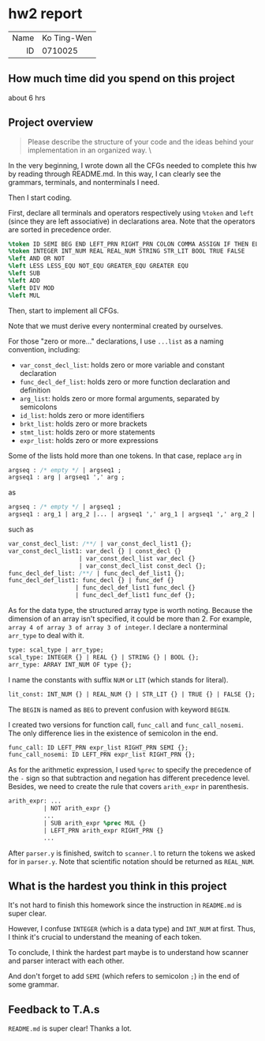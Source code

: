 # hw2 report

|||
|-:|:-|
|Name|Ko Ting-Wen|
|ID|0710025|

## How much time did you spend on this project

about 6 hrs

## Project overview
> Please describe the structure of your code and the ideas behind your implementation in an organized way. \

In the very beginning, I wrote down all the CFGs needed to complete this hw by reading through README.md. In this way, I can clearly see the grammars, terminals, and nonterminals I need.

Then I start coding.

First, declare all terminals and operators respectively using `%token` and `left` (since they are left associative) in declarations area.
Note that the operators are sorted in precedence order.
```yacc
%token ID SEMI BEG END LEFT_PRN RIGHT_PRN COLON COMMA ASSIGN IF THEN ELSE PRINT READ LEFT_BRKT RIGHT_BRKT WHILE DO FOR TO RETURN VAR ARRAY OF DEF 
%token INTEGER INT_NUM REAL REAL_NUM STRING STR_LIT BOOL TRUE FALSE
%left AND OR NOT
%left LESS LESS_EQU NOT_EQU GREATER_EQU GREATER EQU
%left SUB
%left ADD
%left DIV MOD
%left MUL
```
Then, start to implement all CFGs. 

Note that we must derive every nonterminal created by ourselves.

For those "zero or more..." declarations, I use `...list` as a naming convention, including:
* `var_const_decl_list`: holds zero or more variable and constant declaration
* `func_decl_def_list`: holds zero or more function declaration and definition
* `arg_list`: holds zero or more formal arguments, separated by semicolons
* `id_list`: holds zero or more identifiers
* `brkt_list`: holds zero or more brackets
* `stmt_list`: holds zero or more statements
* `expr_list`: holds zero or more expressions


Some of the lists hold more than one tokens. In that case, replace `arg` in 
```yacc
argseq : /* empty */ | argseq1 ;
argseq1 : arg | argseq1 ',' arg ;
```
as
```yacc
argseq : /* empty */ | argseq1 ;
argseq1 : arg_1 | arg_2 |... | argseq1 ',' arg_1 | argseq1 ',' arg_2 | ... ;
```
such as 
```yacc
var_const_decl_list: /**/ | var_const_decl_list1 {};
var_const_decl_list1: var_decl {} | const_decl {} 
                    | var_const_decl_list var_decl {}
                    | var_const_decl_list const_decl {};
func_decl_def_list: /**/ | func_decl_def_list1 {};
func_decl_def_list1: func_decl {} | func_def {}
                   | func_decl_def_list1 func_decl {}
                   | func_decl_def_list1 func_def {};
```

As for the data type, the structured array type is worth noting. Because the dimension of an array isn't specified, it could be more than 2. For example, `array 4 of array 3 of array 3 of integer`. I declare a nonterminal `arr_type` to deal with it. 
```yacc
type: scal_type | arr_type;
scal_type: INTEGER {} | REAL {} | STRING {} | BOOL {};
arr_type: ARRAY INT_NUM OF type {};
```

I name the constants with suffix `NUM` or `LIT` (which stands for literal). 
```yacc
lit_const: INT_NUM {} | REAL_NUM {} | STR_LIT {} | TRUE {} | FALSE {};
```
The `BEGIN` is named as `BEG` to prevent confusion with keyword `BEGIN`.

I created two versions for function call, `func_call` and `func_call_nosemi`. The only difference lies in the existence of semicolon in the end.
```yacc
func_call: ID LEFT_PRN expr_list RIGHT_PRN SEMI {};
func_call_nosemi: ID LEFT_PRN expr_list RIGHT_PRN {};
```

As for the arithmetic expression, I used `%prec` to specify the precedence of the `-` sign so that subtraction and negation has different precedence level. Besides, we need to create the rule that covers `arith_expr` in parenthesis.
```yacc
arith_expr: ...
		  | NOT arith_expr {}
		  ...
		  | SUB arith_expr %prec MUL {}
		  | LEFT_PRN arith_expr RIGHT_PRN {} 
		  ...
```


After `parser.y` is finished, switch to `scanner.l` to return the tokens we asked for in `parser.y`. Note that scientific notation should be returned as `REAL_NUM`.


## What is the hardest you think in this project

It's not hard to finish this homework since the instruction in `README.md` is super clear.

However, I confuse `INTEGER` (which is a data type) and `INT_NUM` at first. Thus, I think it's crucial to understand the meaning of each token.

To conclude, I think the hardest part maybe is to understand how scanner and parser interact with each other.

And don't forget to add `SEMI` (which refers to semicolon `;`) in the end of some grammar.

## Feedback to T.A.s

`README.md` is super clear! Thanks a lot.

